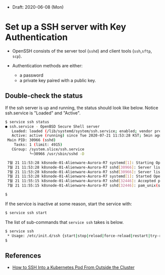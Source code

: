 * Draft: 2020-06-08 (Mon)

# Set up a SSH server with Key Authentication

*  OpenSSH consists of the server tool (`sshd`) and client tools (`ssh`,`sftp`, `scp`).

* Authentication methods are either:

  * a password
  * a private key paired with a public key. 


## Double-check the status
If the ssh server is up and running, the status should look like below. Notice ssh.service is "Loaded" and "Active".
```bash
$ service ssh status
● ssh.service - OpenBSD Secure Shell server
   Loaded: loaded (/lib/systemd/system/ssh.service; enabled; vendor preset: enabled)
   Active: active (running) since Tue 2020-07-21 11:53:28 KST; 5min ago
 Main PID: 30966 (sshd)
    Tasks: 1 (limit: 4915)
   CGroup: /system.slice/ssh.service
           └─30966 /usr/sbin/sshd -D

 7월 21 11:53:28 k8snode-01-Alienware-Aurora-R7 systemd[1]: Starting OpenBSD Secure Shell server...
 7월 21 11:53:28 k8snode-01-Alienware-Aurora-R7 sshd[30966]: Server listening on 0.0.0.0 port 22.
 7월 21 11:53:28 k8snode-01-Alienware-Aurora-R7 sshd[30966]: Server listening on :: port 22.
 7월 21 11:53:28 k8snode-01-Alienware-Aurora-R7 systemd[1]: Started OpenBSD Secure Shell server.
 7월 21 11:55:15 k8snode-01-Alienware-Aurora-R7 sshd[32446]: Accepted password for k8snode-01 from 19
 7월 21 11:55:15 k8snode-01-Alienware-Aurora-R7 sshd[32446]: pam_unix(sshd:session): session opened f

$ 
```
If the service is inactive at some reason, start the service with:
```bash
$ service ssh start
```
The list of sub-commands that `service ssh` takes is below.
```bash
$ service ssh
 * Usage: /etc/init.d/ssh {start|stop|reload|force-reload|restart|try-restart|status}
$
```

## References
* [How to SSH Into a Kubernetes Pod From Outside the Cluster](https://medium.com/better-programming/how-to-ssh-into-a-kubernetes-pod-from-outside-the-cluster-354b4056c42b)
